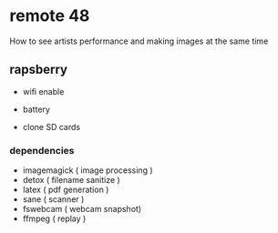 # remote 48

How to see artists performance and making images at the same time

## rapsberry

- wifi enable 
- battery

- clone SD cards

### dependencies

- imagemagick ( image processing )
- detox 			( filename sanitize )
- latex				( pdf generation )
- sane 				( scanner )
- fswebcam    ( webcam snapshot)
- ffmpeg      ( replay )
